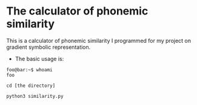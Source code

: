 # The calculator of phonemic similarity 
This is a calculator of phonemic similarity I programmed for my project on gradient symbolic representation. 
- The basic usage is: 
```console
foo@bar:~$ whoami
foo
```

```console
cd [the directory]
```

```console
python3 similarity.py
```
  
